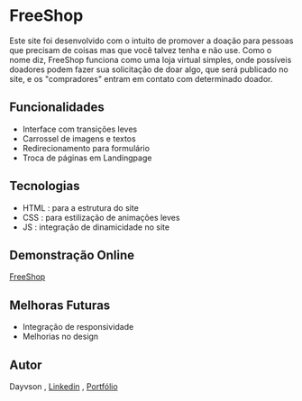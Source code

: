 # FreeShop
Este site foi desenvolvido com o intuito de promover a doação para pessoas que precisam de coisas mas que você talvez tenha e não use. Como o nome diz, FreeShop funciona como uma loja virtual simples, onde possíveis doadores podem fazer sua solicitação de doar algo, que será publicado no site, e os "compradores" entram em contato com determinado doador. 

## Funcionalidades
- Interface com transições leves
- Carrossel de imagens e textos
- Redirecionamento para formulário
- Troca de páginas em Landingpage

## Tecnologias
- HTML : para a estrutura do site
- CSS : para estilização de animações leves
- JS : integração de dinamicidade no site

## Demonstração Online
[FreeShop](https://freeshop.onrender.com/)

## Melhoras Futuras
- Integração de responsividade
- Melhorias no design

## Autor
Dayvson , [Linkedin](https://www.linkedin.com/in/dayvson-lacerda-327031216/) , [Portfólio](https://main-path.onrender.com/)
